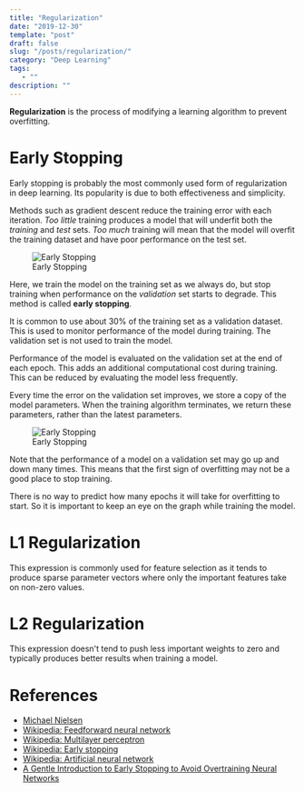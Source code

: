 ```yaml
---
title: "Regularization"
date: "2019-12-30"
template: "post"
draft: false
slug: "/posts/regularization/"
category: "Deep Learning"
tags:
   - ""
description: ""
---
```


**Regularization** is the process of modifying a learning algorithm to prevent overfitting.

# Early Stopping

Early stopping is probably the most commonly used form of regularization in deep learning. Its popularity is due to both effectiveness and simplicity.

Methods such as gradient descent reduce the training error with each iteration. *Too little* training produces a model that will underfit both the *training* and *test* sets. *Too much* training will mean that the model will overfit the training dataset and have poor performance on the test set.

<figure style="width: 550px">
	<img src="/media/deep learning/early-stopping.png" alt="Early Stopping">
	<figcaption>Early Stopping</figcaption>
</figure>

Here, we train the model on the training set as we always do, but stop training when performance on the *validation* set starts to degrade. This method is called **early stopping**.

It is common to use about 30% of the training set as a validation dataset. This is used to monitor performance of the model during training. The validation set is not used to train the model.

Performance of the model is evaluated on the validation set at the end of each epoch. This adds an additional computational cost during training. This can be reduced by evaluating the model less frequently.

Every time the error on the validation set improves, we store a copy of the model parameters. When the training algorithm terminates, we return these parameters, rather than the latest parameters.

<figure style="width: 700px">
	<img src="/media/deep learning/early-stopping-1.png" alt="Early Stopping">
	<figcaption>Early Stopping</figcaption>
</figure>

Note that the performance of a model on a validation set may go up and down many times. This means that the first sign of overfitting may not be a good place to stop training.

There is no way to predict how many epochs it will take for overfitting to start. So it is important to keep an eye on the graph while training the model.

# L1 Regularization

This expression is commonly used for feature selection as it tends to produce sparse parameter vectors where only the important features take on non-zero values.

# L2 Regularization

This expression doesn't tend to push less important weights to zero and typically produces better results when training a model.

# References

- [Michael Nielsen](http://neuralnetworksanddeeplearning.com)
- [Wikipedia: Feedforward neural network](https://en.wikipedia.org/wiki/Feedforward_neural_network)
- [Wikipedia: Multilayer perceptron](https://en.wikipedia.org/wiki/Multilayer_perceptron)
- [Wikipedia: Early stopping](https://en.wikipedia.org/wiki/Early_stopping)
- [Wikipedia: Artificial neural network](https://en.wikipedia.org/wiki/Artificial_neural_network)
- [A Gentle Introduction to Early Stopping to Avoid Overtraining Neural Networks](https://machinelearningmastery.com/early-stopping-to-avoid-overtraining-neural-network-models/)